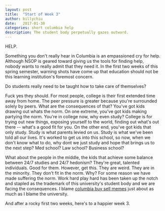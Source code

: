 ```yaml
---
layout: post
title:  "Start of Week 3"
author: billychiu
date:   2017-01-30
categories: short columbia help
description: The student body perpetually gazes outward.
---
```


HELP.

Something you don't really hear in Columbia is an empassioned cry for help. Although NSOP is geared toward giving us the tools for finding help, nobody wants to really admit that they need it. In the first two weeks of this spring semester, warning shots have come up that education should not be this learning institution's foremost concern.

Do students really need to be taught how to take care of themselves?

Fuck yes they should. For most people, college is their first extended time away from home. The peer pressure is greater because you're surrounded solely by peers. What are the consequences of that? You've got kids drawing out whats the norm. On one extreme, you've got kids making partying the norm. You're in college now, why even study? College is for trying out new things, exposing yourself to the world, finding out what's out there -- what's a good fit for you. On the other end, you've got kids that only study. Study is what parents levied on us. Study is what we've been told all our lives. It's worked to get us into this school, so now, when we don't know what to do, why dont we just study and hope that brings us to the next step? Med school? Law school? Business school?

What about the people in the middle, the kids that achieve some balance between 24/7 studies and 24/7 hedonism? They're great, talented individuals. Good for them. However, get this. They are weird. They are in the minority. They don't fit in the norm. Why? For some reason we have made suffering the norm. Work hard play hard has been taken up the notch and stapled as the trademark of this university's student body and we are facing the consequences. I blame [columbia buy sell memes](https://www.facebook.com/groups/1006815496091821/) just about as much as I blame the university.

And after a rocky first two weeks, here's to a happier week 3.

